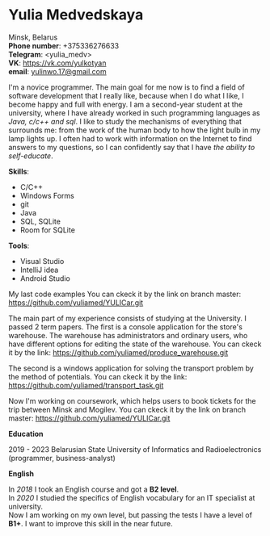# Yulia Medvedskaya #

Minsk, Belarus  
**Phone number**: +375336276633  
**Telegram**: <yulia_medv>  
**VK**: <https://vk.com/yulkotyan>  
**email**: <yulinwo.17@gmail.com>

I'm a novice programmer. 
The main goal for me now is to find a field of software development that I really like, because when I do what I like, I become happy and full with energy. 
I am a second-year student at the university, where I have already worked in such programming languages as *Java, c/c++ and sql*. 
I like to study the mechanisms of everything that surrounds me: from the work of the human body to how the light bulb in my lamp lights up. 
I often had to work with information on the Internet to find answers to my questions, so I can confidently say that I have *the ability to self-educate*.

**Skills**:
* C/C++
* Windows Forms
* git
* Java
* SQL, SQLite
* Room for SQLite

**Tools**:
* Visual Studio
* IntelliJ idea
* Android Studio 

My last code examples
You can ckeck it by the link on branch master: <https://github.com/yuliamed/YULICar.git>

The main part of my experience consists of studying at the University. 
I passed 2 term papers. 
The first is a console application for the store's warehouse. 
The warehouse has administrators and ordinary users, who have different options for editing the state of the warehouse.
You can ckeck it by the link: <https://github.com/yuliamed/produce_warehouse.git>

The second is a windows application for solving the transport problem by the method of potentials.
You can ckeck it by the link: https://github.com/yuliamed/transport_task.git

Now I'm working on coursework, which helps users to book tickets for the trip between Minsk and Mogilev.
You can ckeck it by the link on branch master: <https://github.com/yuliamed/YULICar.git>  

**Education**  
  
2019 - 2023 Belarusian State University of Informatics and Radioelectronics (programmer, business-analyst)

**English**   
  
In *2018* I took an English course and got a **B2 level**.   
In *2020* I studied the specifics of English vocabulary for an IT specialist at university.  
Now I am working on my own level, but passing the tests I have a level of **B1+**. I want to improve this skill in the near future.  

